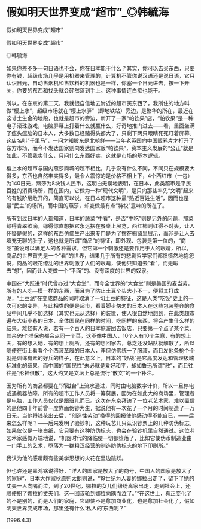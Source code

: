 # 假如明天世界变成“超市”_◎韩毓海

假如明天世界变成“超市”

假如明天世界变成“超市”

◎韩毓海

如果你差不多一句日语也不会，你在日本能干什么？其实，你可以去买东西，只要你有钱，超级市场几乎是用机器来管理的，计算机不管你说汉语还是说日语，它只认识日元，自动售烟机和售饮料的机器也是一样，你塞一个日元进去，按一下开关，你要的东西和找头就会砰然落到手上。这种事情连白痴也能干。

所以，在东京的第二天，我就很自信地去附近的超市买东西了，我所住的地方叫做“樱上水”，超级市场就在“樱上水驿”（即地铁站）旁边，是繁华的所在，最近在这寸土生金的地段，也就是超市的旁边，新开了一家“帕钦果”店，“帕钦果”是一种电子滚珠游戏，电脑屏幕上打着什么就赢什么，好奇地推门进去——看，里面坐满了瘟头瘟脑的日本人，大多数已经赌得头都大了，只剩下两只眼睛死死盯着屏幕。这店名叫“千里马”，一问才知股东是北朝鲜——当年老英国向中国贩鸦片才打开了东方市场，而今不发达国家则向发达国家贩“帕钦果”，资本主义发展的“公正”就是如此，不管我卖什么，只问什么东西好卖，这就是市场的基本逻辑。

樱上水的超市与国内燕莎商城的超市相比，几乎没有什么不同，不同只在规模要大得多，东西也自然丰实得多，最令人震惊的是价格不相上下，4个西红市（一包）为140日元，燕莎为8块钱人民币，这明白无误地表明，在日本，此类超市是平民百姓的消费场所，而在国内，它做为一种“现代文明”，是只向那些率先“文明”起来的有钱阶层敞开的，简直可以说，在日本超市这种最“贴近百姓生活”，因而也是最“民主”的场所，而中国的燕莎，却变做最有点“特权”意味的所在了。

所有到过日本的人都知道，日本的蔬菜“中看”，是否“中吃”则是另外的问题，那菜绿得青翠欲滴，绿得你直想把它永远摆在餐桌上展览，西红柿则红得不对头，让人怀疑是假的，这样的东西仿佛生产出来专门是为了摆在橱窗里展示，而非是让人去填充无聊的肚子，这也就是所谓“商品”的特征，即外观、包装是第一位的，“商品”虽说可以满足人的各种需求，但它第一个刺激还是要作用于人的眼睛，所以，商品的世界首先是一个“看”的世界，结果几乎所有的悲剧哲学家们都愤愤然地抱怨说，商品的眼花缭乱的世界刺激了人们的眼睛，使他只知道去“看”，而无暇去“想”，因而让人变做一个“平面”的、没有深度的世界的奴隶。

中国在“大跃进”时代曾办过“大食堂”，而今全世界的“大食堂”则是美国的麦当劳，所有的人吃—模一样的东西，而且为了防止土豆个头大小不一，便将其打成泥，“土豆泥”在变成商品的同时取消了一切土豆的特征，这是人类“吃饭”史上的一次可悲的变异，与此相类的便是超市，看着脚步匆匆的日本人在这些包装整齐的食品中间几乎不加选择（其实也无从选择）的装筐，使人很自然地想到，在此类超市遍布大街小巷的日本，全体国民在同样的时间，吃同样的东西，将会产生什么样的结果。难怪有人说，若有一个百人的日本旅游团去饭店，只要第一个点了某个菜，其余99个准保也都会点同一个菜，这不像中国人，10个人有10个主意，有的想上天，有的想入地，有的想上厕所，还有的想回家去，总之还没站队就解散了，所以随便在街上看看个个西装革履的日本人，非但仿佛统一了服装，而且发他条枪个个就是训练有素的好兵的样子，在此意义上，日本的“好战”是它高度发达和管理极端标准化的结果，而中国的“国民性”未必就是爱好和平，却如鲁迅所谓“散”，而且往往是“形神俱散”，这大约又是文坛上总是流行“散文”的一个补注。

因为所有的商品都要在“消磁台”上流水通过，同时由电脑数字计价，所以一旦停电或遇机器故障，所有的超市工作人员将一筹莫展，因为在如此大的商场里，管理者是电脑，工作人员仅仅是跟班儿而已。这次在东京拜访了一位老艺术家，难以置信的是他四十年前曾一度靠画伪钞为生，据说他有—次花了一个月的时间制造了一万日元，当他将钱花出去后，“创造性劳动”换得的回报使他感动得不能自已，——后来怎么样呢？——后来发明了验钞机，这种玩艺儿只认识钞票上的几种防伪标志。如果仅仅是一张白纸，它只要有这种防伪标志，也会在验钞机里自然通过。这位老艺术家感慨万端地说，“机器时代的降临使一切都堕落了，比如它使伪币制造业由一门手工的艺术，堕落为一群粗汉经营的制造防伪标志的地下印刷所。”

我认为他的感喟颇有些美学思想的火花在里边跳跃。

但也许还是辜鸿铭说得好，“洋人的国家是放大了的商号，中国人的国家是放大了的家庭”，日本大作家秋原朔太朗则说，“19世纪为人妻的娜拉出走了，留下了她的丈夫一人向隅而泣，到了20世纪，娜拉的女儿们纷纷离家出走，走到社会上，还顺便拐了娜拉的丈夫们，这一回该轮到娜拉向隅而泣了。”“在这世上，真正变化了的不是别的，而是人们的家庭，它即使不是愈加商业化，也是愈加社会化了，假如明天世界变成市场，那里还有什么‘私人的’东西呢？”

(1996.4.3)
